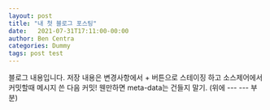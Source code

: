 ```yaml
---
layout: post
title: "내 첫 블로그 포스팅"
date:   2021-07-31T17:11:00-00:00
author: Ben Centra
categories: Dummy
tags: post test
---
```


블로그 내용입니다.
저장 내용은 변경사항에서 + 버튼으로 스테이징 하고
소스제어에서 커밋할때 메시지 쓴 다음 커밋!
웬만하면 meta-data는 건들지 말기. (위에 --- --- 부분)